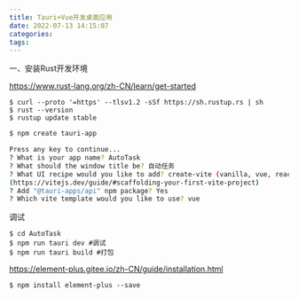 ```yaml
---
title: Tauri+Vue开发桌面应用
date: 2022-07-13 14:15:07
categories:
tags:
---
```




一、安装Rust开发环境

https://www.rust-lang.org/zh-CN/learn/get-started

```
$ curl --proto '=https' --tlsv1.2 -sSf https://sh.rustup.rs | sh
$ rust --version
$ rustup update stable
```



```sh
$ npm create tauri-app

Press any key to continue...
? What is your app name? AutoTask
? What should the window title be? 自动任务
? What UI recipe would you like to add? create-vite (vanilla, vue, react, svelte, preact, lit) 
(https://vitejs.dev/guide/#scaffolding-your-first-vite-project)
? Add "@tauri-apps/api" npm package? Yes
? Which vite template would you like to use? vue
```

调试

```
$ cd AutoTask
$ npm run tauri dev #调试
$ npm run tauri build #打包

```



https://element-plus.gitee.io/zh-CN/guide/installation.html

```
$ npm install element-plus --save
```
